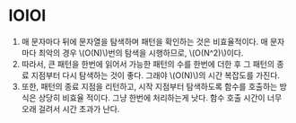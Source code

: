 # IOIOI

1. 매 문자마다 뒤에 문자열을 탐색하며 패턴을 확인하는 것은 비효율적이다. 매 문자마다 최악의 경우 \\(O(N)\\)번의 탐색을 시행하므로, \\(O(N^2)\\)이다.
2. 따라서, 큰 패턴을 한번에 읽어서 가능한 패턴의 수를 한번에 더한 후 그 패턴의 종료 지점부터 다시 탐색하는 것이 좋다. 그래야 \\(O(N)\\)의 시간 복잡도를 가진다.
3. 또한, 패턴의 종료 지점을 리턴하고, 시작 지점부터 탐색하도록 함수를 호출하는 방식은 상당히 비효율 적이다. 그냥 한번에 처리하는게 낫다. 함수 호출 시간이 너무 오래 걸려서 시간 초과가 난다.
